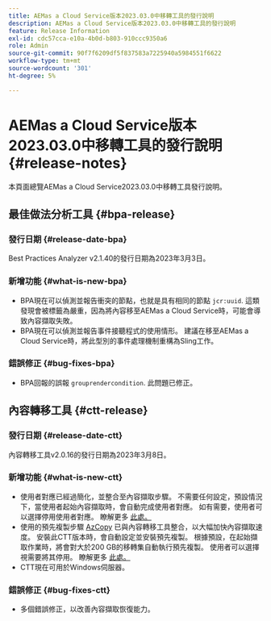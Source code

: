 ```yaml
---
title: AEMas a Cloud Service版本2023.03.0中移轉工具的發行說明
description: AEMas a Cloud Service版本2023.03.0中移轉工具的發行說明
feature: Release Information
exl-id: cdc57cca-e10a-4b0d-b803-910ccc9350a6
role: Admin
source-git-commit: 90f7f6209df5f837583a7225940a5984551f6622
workflow-type: tm+mt
source-wordcount: '301'
ht-degree: 5%

---
```


# AEMas a Cloud Service版本2023.03.0中移轉工具的發行說明 {#release-notes}

本頁面總覽AEMas a Cloud Service2023.03.0中移轉工具發行說明。

## 最佳做法分析工具 {#bpa-release}

### 發行日期 {#release-date-bpa}

Best Practices Analyzer v2.1.40的發行日期為2023年3月3日。

### 新增功能 {#what-is-new-bpa}

* BPA現在可以偵測並報告衝突的節點，也就是具有相同的節點 `jcr:uuid`. 這類發現會被標籤為嚴重，因為將內容移至AEMas a Cloud Service時，可能會導致內容擷取失敗。
* BPA現在可以偵測並報告事件接聽程式的使用情形。 建議在移至AEMas a Cloud Service時，將此型別的事件處理機制重構為Sling工作。

### 錯誤修正 {#bug-fixes-bpa}

* BPA回報的誤報 `grouprendercondition`. 此問題已修正。

## 內容轉移工具 {#ctt-release}

### 發行日期 {#release-date-ctt}

內容轉移工具v2.0.16的發行日期為2023年3月8日。

### 新增功能 {#what-is-new-ctt}

* 使用者對應已經過簡化，並整合至內容擷取步驟。 不需要任何設定，預設情況下，當使用者起始內容擷取時，會自動完成使用者對應。 如有需要，使用者可以選擇停用使用者對應。 瞭解更多 [此處。](https://experienceleague.adobe.com/docs/experience-manager-cloud-service/content/migration-journey/cloud-migration/content-transfer-tool/user-mapping-and-migration.html#user-mapping-detail)
* 使用的預先複製步驟 [AzCopy](https://learn.microsoft.com/en-us/azure/storage/common/storage-use-azcopy-v10) 已與內容轉移工具整合，以大幅加快內容擷取速度。 安裝此CTT版本時，會自動設定並安裝預先複製。 根據預設，在起始擷取作業時，將會對大於200 GB的移轉集自動執行預先複製。 使用者可以選擇視需要將其停用。 瞭解更多 [此處。](https://experienceleague.adobe.com/docs/experience-manager-cloud-service/content/migration-journey/cloud-migration/content-transfer-tool/handling-large-content-repositories.html)
* CTT現在可用於Windows伺服器。

### 錯誤修正 {#bug-fixes-ctt}

* 多個錯誤修正，以改善內容擷取恢復能力。
